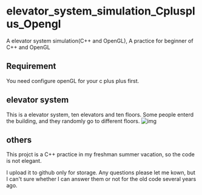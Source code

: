 # elevator_system_simulation_Cplusplus_Opengl
A elevator system simulation(C++ and OpenGL), A practice for beginner of C++ and OpenGL
## Requirement
You need configure openGL for your c plus plus first.
## elevator system
This is a elevator system, ten elevators and ten floors. Some people enterd the building, and they randomly go to different floors.
![img](https://github.com/2012013382/elevator_system_simulation_Cplusplus_Opengl/blob/master/elevator_system.gif)
## others
This projct is a C++ practice in my freshman summer vacation, so the code is not elegant. 

I upload it to github only for storage. Any questions please let me kown, but I can't sure whether I can answer them or not for the old code several years ago.
